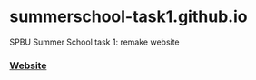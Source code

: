 # summerschool-task1.github.io
SPBU Summer School task 1: remake website

### [Website](https://pechenux.github.io/summerschool-task1.github.io/)
